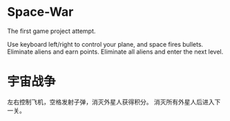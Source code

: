 # Space-War
The first game project attempt.

Use keyboard left/right to control your plane, and space fires bullets. Eliminate aliens and earn points.
Eliminate all aliens and enter the next level.


# 宇宙战争
左右控制飞机，空格发射子弹，消灭外星人获得积分。
消灭所有外星人后进入下一关。

